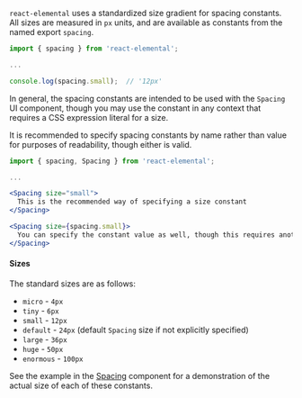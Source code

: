 `react-elemental` uses a standardized size gradient for spacing constants. All sizes are measured in `px` units, and are available as constants from the named export `spacing`.

```jsx
import { spacing } from 'react-elemental';

...

console.log(spacing.small);  // '12px'
```

In general, the spacing constants are intended to be used with the `Spacing` UI component, though you may use the constant in any context that requires a CSS expression literal for a size.

It is recommended to specify spacing constants by name rather than value for purposes of readability, though either is valid.

```jsx
import { spacing, Spacing } from 'react-elemental';

...

<Spacing size="small">
  This is the recommended way of specifying a size constant
</Spacing>

<Spacing size={spacing.small}>
  You can specify the constant value as well, though this requires another import
</Spacing>
```

#### Sizes

The standard sizes are as follows:

* `micro` - `4px`
* `tiny` - `6px`
* `small` - `12px`
* `default` - `24px` (default `Spacing` size if not explicitly specified)
* `large` - `36px`
* `huge` - `50px`
* `enormous` - `100px`

See the example in the [Spacing](!local!/component/spacing) component for a demonstration of the actual size of each of these constants.
